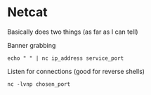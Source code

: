 # Netcat

Basically does two things (as far as I can tell)

Banner grabbing

`echo " " | nc ip_address service_port`

Listen for connections (good for reverse shells)

`nc -lvnp chosen_port`
